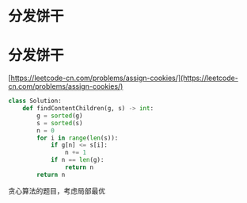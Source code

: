 # 分发饼干


# 分发饼干

[https://leetcode-cn.com/problems/assign-cookies/](https://leetcode-cn.com/problems/assign-cookies/)



```python
class Solution:
    def findContentChildren(g, s) -> int:
        g = sorted(g)
        s = sorted(s)
        n = 0
        for i in range(len(s)):
            if g[n] <= s[i]:
                n += 1
            if n == len(g):
                return n
        return n
```

贪心算法的题目，考虑局部最优


